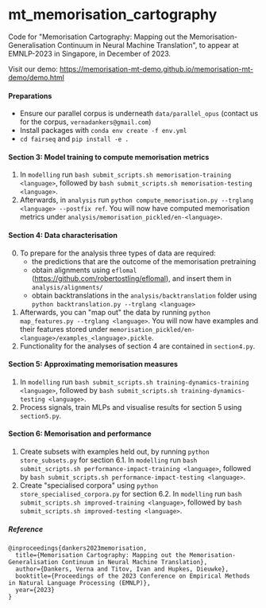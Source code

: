 # mt_memorisation_cartography

Code for "Memorisation Cartography: Mapping out the Memorisation-Generalisation Continuum in Neural Machine Translation", to appear at EMNLP-2023 in Singapore, in December of 2023.

Visit our demo: https://memorisation-mt-demo.github.io/memorisation-mt-demo/demo.html

#### Preparations
- Ensure our parallel corpus is underneath `data/parallel_opus` (contact us for the corpus, `vernadankers@gmail.com`)
- Install packages with `conda env create -f env.yml`
- `cd fairseq` and `pip install -e .`

#### Section 3: Model training to compute memorisation metrics
1. In `modelling` run `bash submit_scripts.sh memorisation-training <language>`, followed by `bash submit_scripts.sh memorisation-testing <language>`.
2. Afterwards, in `analysis` run `python compute_memorisation.py --trglang <language> --postfix ref`. You will now have computed memorisation metrics under `analysis/memorisation_pickled/en-<language>`.

#### Section 4: Data characterisation
0. To prepare for the analysis three types of data are required:
    - the predictions that are the outcome of the memorisation pretraining
    - obtain alignments using `eflomal` (https://github.com/robertostling/eflomal), and insert them in `analysis/alignments/`
    - obtain backtranslations in the `analysis/backtranslation` folder using `python backtranslation.py --trglang <language>`
1. Afterwards, you can "map out" the data by running `python map_features.py --trglang <language>`. You will now have examples and their features stored under `memorisation_pickled/en-<language>/examples_<language>.pickle`.
2. Functionality for the analyses of section 4 are contained in `section4.py`.

#### Section 5: Approximating memorisation measures
1. In `modelling` run `bash submit_scripts.sh training-dynamics-training <language>`, followed by `bash submit_scripts.sh training-dynamics-testing <language>`.
2. Process signals, train MLPs and visualise results for section 5 using `section5.py`.

#### Section 6: Memorisation and performance
1. Create subsets with examples held out, by running `python store_subsets.py` for section 6.1. In `modelling` run `bash submit_scripts.sh performance-impact-training <language>`, followed by `bash submit_scripts.sh performance-impact-testing <language>`.
2. Create "specialised corpora" using `python store_specialised_corpora.py` for section 6.2. In `modelling` run `bash submit_scripts.sh improved-training <language>`, followed by `bash submit_scripts.sh improved-testing <language>`.

##### Reference

```
@inproceedings{dankers2023memorisation,
  title={Memorisation Cartography: Mapping out the Memorisation-Generalisation Continuum in Neural Machine Translation},
  author={Dankers, Verna and Titov, Ivan and Hupkes, Dieuwke},
  booktitle={Proceedings of the 2023 Conference on Empirical Methods in Natural Language Processing (EMNLP)},
  year={2023}
}
```
